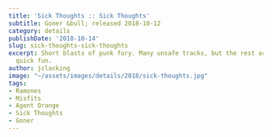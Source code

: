 ```yaml
---
title: 'Sick Thoughts :: Sick Thoughts'
subtitle: Goner &bull; released 2018-10-12
category: details
publishDate: '2018-10-14'
slug: sick-thoughts-sick-thoughts
excerpt: Short blasts of punk fury. Many unsafe tracks, but the rest are a lot good
  quick fun.
author: jclacking
image: "~/assets/images/details/2018/sick-thoughts.jpg"
tags:
- Ramones
- Misfits
- Agent Orange
- Sick Thoughts
- Goner
---
```


